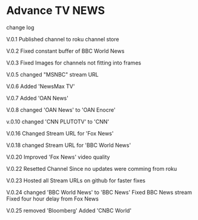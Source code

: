 # Advance TV NEWS
 change log
 
 V.0.1
 Published channel to roku channel store
 
 V.0.2
 Fixed constant buffer of BBC World News
 
 V.0.3
 Fixed Images for channels not fitting into frames
 
 V.0.5
 changed "MSNBC" stream URL
 
 V.0.6
 Added 'NewsMax TV'
 
 V.0.7
 Added 'OAN News'
 
 V.0.8
 changed 'OAN News' to 'OAN Enocre'
 
 v.0.10
 changed 'CNN PLUTOTV' to 'CNN'
 
 V.0.16
 Changed Stream URL for 'Fox News'
 
 V.0.18
 changed Stream URL for 'BBC World News'
 
 V.0.20
 Improved 'Fox News' video quality
 
 V.0.22
 Resetted Channel Since no updates were comming from roku
 
 V.0.23
 Hosted all Stream URLs on github for faster fixes
 
 V.0.24
 changed 'BBC World News' to 'BBC News'
 Fixed BBC News stream
 Fixed four hour delay from Fox News
 
 V.0.25
 removed 'Bloomberg'
 Added 'CNBC World'
 
